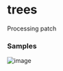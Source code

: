 # trees
Processing patch

### Samples
![image](https://user-images.githubusercontent.com/22303124/110023431-7c756200-7d2d-11eb-869b-282eb814c593.png)

